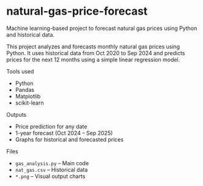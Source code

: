 # natural-gas-price-forecast
Machine learning-based project to forecast natural gas prices using Python and historical data.

This project analyzes and forecasts monthly natural gas prices using Python. It uses historical data from Oct 2020 to Sep 2024 and predicts prices for the next 12 months using a simple linear regression model.

Tools used 
- Python
- Pandas
- Matplotlib
- scikit-learn

Outputs
- Price prediction for any date
- 1-year forecast (Oct 2024 – Sep 2025)
- Graphs for historical and forecasted prices

Files
- `gas_analysis.py` – Main code
- `nat_gas.csv` – Historical data
- `*.png` – Visual output charts


